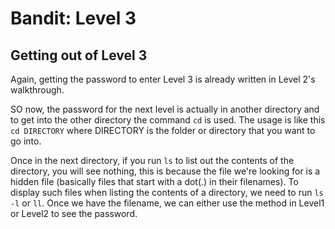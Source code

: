 # Bandit: Level 3

## Getting out of Level 3

Again, getting the password to enter Level 3 is already written in Level 2's walkthrough. 

SO now, the password for the next level is actually in another directory and to get into the other directory the command `cd` is used. The usage is like this `cd DIRECTORY` where DIRECTORY is the folder or directory that you want to go into. 

Once in the next directory, if you run `ls` to list out the contents of the directory,  you will see nothing, this is because the file we're looking for is a hidden file (basically files that start with a dot(.) in their filenames). To display such files when listing the contents of a directory, we need to run `ls -l` or `ll`. Once we have the filename, we can either use the method in Level1 or Level2 to see the password.  
